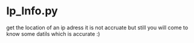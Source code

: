 # Ip_Info.py
get the location of an ip adress it is not accruate but still you will come  to know some datils which is accurate :)
